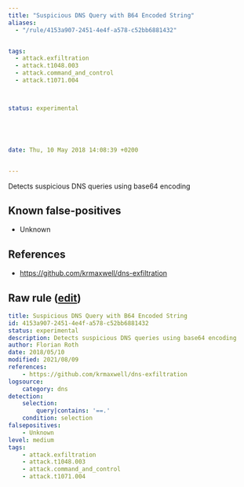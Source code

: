 ```yaml
---
title: "Suspicious DNS Query with B64 Encoded String"
aliases:
  - "/rule/4153a907-2451-4e4f-a578-c52bb6881432"


tags:
  - attack.exfiltration
  - attack.t1048.003
  - attack.command_and_control
  - attack.t1071.004



status: experimental





date: Thu, 10 May 2018 14:08:39 +0200


---
```


Detects suspicious DNS queries using base64 encoding

<!--more-->


## Known false-positives

* Unknown



## References

* https://github.com/krmaxwell/dns-exfiltration


## Raw rule ([edit](https://github.com/SigmaHQ/sigma/edit/master/rules/network/net_susp_dns_b64_queries.yml))
```yaml
title: Suspicious DNS Query with B64 Encoded String
id: 4153a907-2451-4e4f-a578-c52bb6881432
status: experimental
description: Detects suspicious DNS queries using base64 encoding
author: Florian Roth
date: 2018/05/10
modified: 2021/08/09
references:
    - https://github.com/krmaxwell/dns-exfiltration
logsource:
    category: dns
detection:
    selection:
        query|contains: '==.'
    condition: selection
falsepositives:
    - Unknown
level: medium
tags:
    - attack.exfiltration
    - attack.t1048.003
    - attack.command_and_control
    - attack.t1071.004

```
